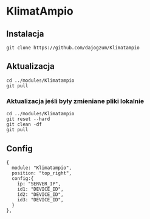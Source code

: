 # KlimatAmpio

## Instalacja
```
git clone https://github.com/dajogzum/Klimatampio
```

## Aktualizacja
```
cd ../modules/Klimatampio
git pull
```
### Aktualizacja jeśli były zmieniane pliki lokalnie<br>
```
cd ../modules/Klimatampio
git reset --hard
git clean -df
git pull
```
## Config
```
{
  module: "Klimatampio",
  position: "top_right",
  config:{
    ip: "SERVER_IP",
    id1: "DEVICE_ID",
    id2: "DEVICE_ID",
    id3: "DEVICE_ID",
  }
},
```
